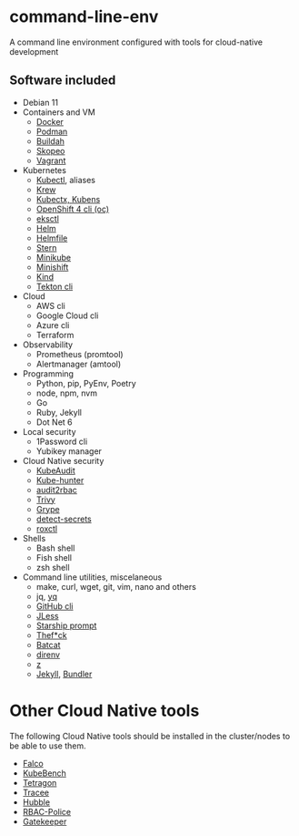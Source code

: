 # command-line-env

A command line environment configured with tools for cloud-native development

## Software included

* Debian 11
* Containers and VM
  * [Docker](https://docs.docker.com/engine/reference/commandline/cli/)
  * [Podman](https://podman.io/)
  * [Buildah](https://buildah.io/)
  * [Skopeo](https://github.com/containers/skopeo)
  * [Vagrant](https://www.vagrantup.com/)
* Kubernetes
  * [Kubectl](https://kubernetes.io/docs/reference/kubectl/kubectl/), aliases
  * [Krew](https://krew.sigs.k8s.io/)
  * [Kubectx, Kubens](https://github.com/ahmetb/kubectx)
  * [OpenShift 4 cli (oc)](https://docs.openshift.com/container-platform/4.7/cli_reference/openshift_cli/getting-started-cli.html)
  * [eksctl](https://eksctl.io/)
  * [Helm](https://helm.sh/)
  * [Helmfile](https://github.com/roboll/helmfile)
  * [Stern](https://github.com/wercker/stern)
  * [Minikube](https://minikube.sigs.k8s.io/docs/start/)
  * [Minishift](https://github.com/minishift/minishift)
  * [Kind](https://kind.sigs.k8s.io/)
  * [Tekton cli](https://tekton.dev/docs/cli/)
* Cloud
  * AWS cli
  * Google Cloud cli
  * Azure cli
  * Terraform
* Observability
  * Prometheus (promtool)
  * Alertmanager (amtool)
* Programming
  * Python, pip, PyEnv, Poetry
  * node, npm, nvm
  * Go
  * Ruby, Jekyll
  * Dot Net 6
* Local security
  * 1Password cli
  * Yubikey manager
* Cloud Native security
  * [KubeAudit](https://github.com/Shopify/kubeaudit)
  * [Kube-hunter](https://github.com/aquasecurity/kube-hunter)
  * [audit2rbac](https://github.com/liggitt/audit2rbac)
  * [Trivy](https://github.com/aquasecurity/trivy)
  * [Grype](https://github.com/anchore/grype)
  * [detect-secrets](https://github.com/Yelp/detect-secrets)
  * [roxctl](https://docs.openshift.com/acs/3.66/cli/getting-started-cli.html)
* Shells
  * Bash shell
  * Fish shell
  * zsh shell
* Command line utilities, miscelaneous
  * make, curl, wget, git, vim, nano and others
  * jq, [yq](https://github.com/mikefarah/yq)
  * [GitHub cli](https://cli.github.com/)
  * [JLess](https://github.com/PaulJuliusMartinez/jless)
  * [Starship prompt](https://starship.rs/)
  * [Thef*ck](https://github.com/nvbn/thefuck)
  * [Batcat](https://github.com/sharkdp/bat)
  * [direnv](https://direnv.net/)
  * [z](https://github.com/rupa/z)
  * [Jekyll](https://jekyllrb.com/), [Bundler](https://bundler.io/)

# Other Cloud Native tools

The following Cloud Native tools should be installed in the cluster/nodes to be able to use them.

* [Falco](https://github.com/falcosecurity/falco)
* [KubeBench](https://github.com/aquasecurity/kube-bench)
* [Tetragon](https://github.com/cilium/tetragon)
* [Tracee](https://github.com/aquasecurity/tracee)
* [Hubble](https://github.com/cilium/hubble)
* [RBAC-Police](https://github.com/PaloAltoNetworks/rbac-police)
* [Gatekeeper](https://github.com/open-policy-agent/gatekeeper)
